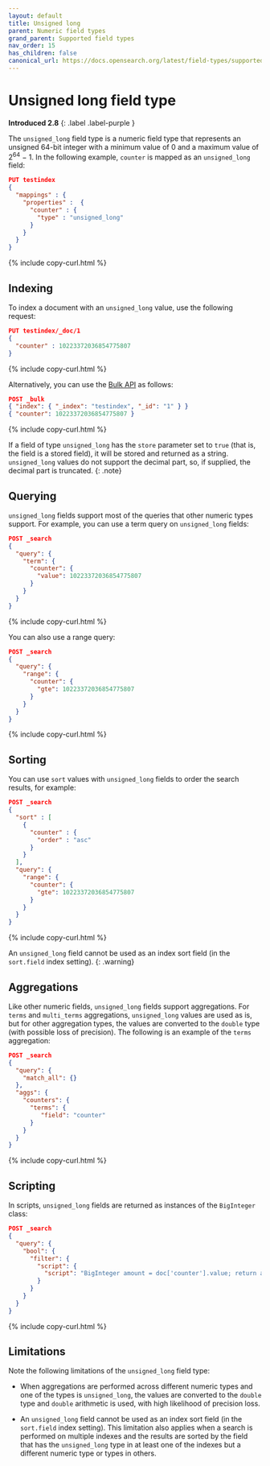 ```yaml
---
layout: default
title: Unsigned long
parent: Numeric field types
grand_parent: Supported field types
nav_order: 15
has_children: false
canonical_url: https://docs.opensearch.org/latest/field-types/supported-field-types/unsigned-long/
---
```


# Unsigned long field type
**Introduced 2.8**
{: .label .label-purple }

The `unsigned_long` field type is a numeric field type that represents an unsigned 64-bit integer with a minimum value of 0 and a maximum value of 2<sup>64</sup> &minus; 1. In the following example, `counter` is mapped as an `unsigned_long` field:


```json
PUT testindex 
{
  "mappings" : {
    "properties" :  {
      "counter" : {
        "type" : "unsigned_long"
      }
    }
  }
}
```
{% include copy-curl.html %}

## Indexing  

To index a document with an `unsigned_long` value, use the following request:

```json
PUT testindex/_doc/1 
{
  "counter" : 10223372036854775807
}
```
{% include copy-curl.html %}

Alternatively, you can use the [Bulk API]({{site.url}}{{site.baseurl}}/api-reference/document-apis/bulk/) as follows:

```json
POST _bulk
{ "index": { "_index": "testindex", "_id": "1" } }
{ "counter": 10223372036854775807 }
```
{% include copy-curl.html %}

If a field of type `unsigned_long` has the `store` parameter set to `true` (that is, the field is a stored field), it will be stored and returned as a string. `unsigned_long` values do not support the decimal part, so, if supplied, the decimal part is truncated.
{: .note}

## Querying

`unsigned_long` fields support most of the queries that other numeric types support. For example, you can use a term query on `unsigned_long` fields:

```json
POST _search
{
  "query": {
    "term": {
      "counter": {
        "value": 10223372036854775807
      }
    }
  }
}
```
{% include copy-curl.html %}

You can also use a range query:

```json
POST _search
{
  "query": {
    "range": {
      "counter": {
        "gte": 10223372036854775807
      }
    }
  }
}
```
{% include copy-curl.html %}

## Sorting

You can use `sort` values with `unsigned_long` fields to order the search results, for example:

```json
POST _search
{
  "sort" : [
    { 
      "counter" : { 
        "order" : "asc" 
      } 
    }
  ],
  "query": {
    "range": {
      "counter": {
        "gte": 10223372036854775807
      }
    }
  }
}
```
{% include copy-curl.html %}


An `unsigned_long` field cannot be used as an index sort field (in the `sort.field` index setting).
{: .warning}

## Aggregations

Like other numeric fields, `unsigned_long` fields support aggregations. For `terms` and `multi_terms` aggregations, `unsigned_long` values are used as is, but for other aggregation types, the values are converted to the `double` type (with possible loss of precision). The following is an example of the `terms` aggregation:

```json
POST _search
{
  "query": {
    "match_all": {}
  },
  "aggs": {
    "counters": {
      "terms": { 
         "field": "counter" 
      }
    }
  }
}
```
{% include copy-curl.html %}

## Scripting

In scripts, `unsigned_long` fields are returned as instances of the `BigInteger` class: 

```json
POST _search
{
  "query": {
    "bool": {
      "filter": {
        "script": {
          "script": "BigInteger amount = doc['counter'].value; return amount.compareTo(BigInteger.ZERO) > 0;"
        }
      }
    }
  }
}
```
{% include copy-curl.html %}


## Limitations

Note the following limitations of the `unsigned_long` field type:

- When aggregations are performed across different numeric types and one of the types is `unsigned_long`, the values are converted to the `double` type and `double` arithmetic is used, with high likelihood of precision loss.

- An `unsigned_long` field cannot be used as an index sort field (in the `sort.field` index setting). This limitation also applies when a search is performed on multiple indexes and the results are sorted by the field that has the `unsigned_long` type in at least one of the indexes but a different numeric type or types in others. 